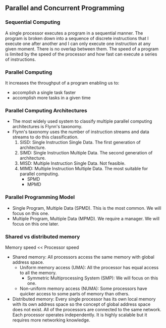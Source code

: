 ## Parallel and Concurrent Programming

### Sequential Computing

A single processor executes a program in a sequential manner. The program is broken down into a sequence of discrete instructions that I execute one after another and I can only execute one instruction at any given moment. There is no overlap between them. The speed of a program is limited by the speed of the processor and how fast can execute a series of instructions.

### Parallel Computing

It increases the throughput of a program enabling us to:

* accomplish a single task faster
* accomplish more tasks in a given time

### Parallel Computing Architectures

* The most widely used system to classify multiple parallel computing architectures is Flynn's taxonomy.
* Flynn's taxonomy uses the number of instruction streams and data streams to do this classification.
    1. SISD: Single Instruction Single Data. The first generation of architecture.
    2. SIMD: Single Instruction Multiple Data. The second generation of architecture.
    3. MISD: Multiple Instruction Single Data. Not feasible.
    4. MIMD: Multiple Instruction Multiple Data. The most suitable for parallel computing.
        * SPMD
        * MPMD

### Parallel Programming Model

* Single Program, Multiple Data (SPMD). This is the most common. We will focus on this one.
* Multiple Program, Multiple Data (MPMD). We require a manager. We will focus on this one later.

### Shared vs distributed memory

Memory speed << Processor speed

* Shared memory: All processors access the same memory with global address space.
    * Uniform memory access (UMA): All the processor has equal access to all the memory.
        * Symmetric Multiprocessing System (SMP): We will focus on this one.
    * Non-uniform memory access (NUMA): Some processors have quicker access to some parts of memory than others.
* Distributed memory: Every single processor has its own local memory with its own address space so the concept of global address space does not exist. All of the processors are connected to the same network. Each processor operates independently. It is highly scalable but it requires more networking knowledge.
